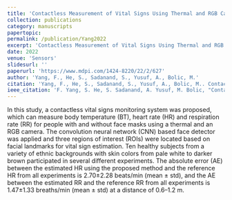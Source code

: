 ```yaml
---
title: 'Contactless Measurement of Vital Signs Using Thermal and RGB Cameras: A Study of COVID 19-Related Health Monitoring'
collection: publications
category: manuscripts
papertopic:
permalink: /publication/Yang2022
excerpt: 'Contactless Measurement of Vital Signs Using Thermal and RGB Cameras: A Study of COVID 19-Related Health Monitoring published in Sensors.'
date: 2022
venue: 'Sensors'
slidesurl: ''
paperurl: 'https://www.mdpi.com/1424-8220/22/2/627'
author: 'Yang, F., He, S., Sadanand, S., Yusuf, A., Bolic, M.'
citation: 'Yang, F., He, S., Sadanand, S., Yusuf, A., Bolic, M.. Contactless Measurement of Vital Signs Using Thermal and RGB Cameras: A Study of COVID 19-Related Health Monitoring. Sensors, 2022.'
ieee_citation: 'F. Yang, S. He, S. Sadanand, A. Yusuf, M. Bolic, "Contactless Measurement of Vital Signs Using Thermal and RGB Cameras: A Study of COVID 19-Related Health Monitoring," Sensors, vol. 22, no. 2, pp. 627, 2022.'
---
```



In this study, a contactless vital signs monitoring system was proposed, which can measure body temperature (BT), heart rate (HR) and respiration rate (RR) for people with and without face masks using a thermal and an RGB camera. The convolution neural network (CNN) based face detector was applied and three regions of interest (ROIs) were located based on facial landmarks for vital sign estimation. Ten healthy subjects from a variety of ethnic backgrounds with skin colors from pale white to darker brown participated in several different experiments. The absolute error (AE) between the estimated HR using the proposed method and the reference HR from all experiments is 2.70±2.28 beats/min (mean ± std), and the AE between the estimated RR and the reference RR from all experiments is 1.47±1.33 breaths/min (mean ± std) at a distance of 0.6–1.2 m.
